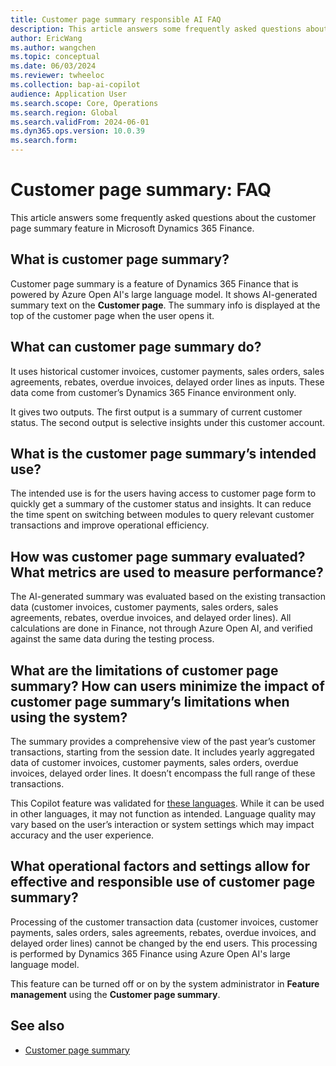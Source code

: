 ```yaml
---
title: Customer page summary responsible AI FAQ
description: This article answers some frequently asked questions about the customer page summary feature in Microsoft Dynamics 365 Finance.
author: EricWang
ms.author: wangchen
ms.topic: conceptual
ms.date: 06/03/2024
ms.reviewer: twheeloc
ms.collection: bap-ai-copilot
audience: Application User
ms.search.scope: Core, Operations
ms.search.region: Global
ms.search.validFrom: 2024-06-01
ms.dyn365.ops.version: 10.0.39
ms.search.form:    
---
```


# Customer page summary: FAQ

This article answers some frequently asked questions about the customer page summary feature in Microsoft Dynamics 365 Finance.

## What is customer page summary?

Customer page summary is a feature of Dynamics 365 Finance that is powered by Azure Open AI's large language model. It shows AI-generated summary text on the **Customer page**. The summary info is displayed at the top of the customer page when the user opens it.

## What can customer page summary do? 

It uses historical customer invoices, customer payments, sales orders, sales agreements, rebates, overdue invoices, delayed order lines as inputs. These data come from customer’s Dynamics 365 Finance environment only.

It gives two outputs. The first output is a summary of current customer status. The second output is selective insights under this customer account.

## What is the customer page summary’s intended use?

The intended use is for the users having access to customer page form to quickly get a summary of the customer status and insights. It can reduce the time spent on switching between modules to query relevant customer transactions and improve operational efficiency.

## How was customer page summary evaluated? What metrics are used to measure performance?

The AI-generated summary was evaluated based on the existing transaction data (customer invoices, customer payments, sales orders, sales agreements, rebates, overdue invoices, and delayed order lines). All calculations are done in Finance, not through Azure Open AI, and verified against the same data during the testing process. 

## What are the limitations of customer page summary? How can users minimize the impact of customer page summary’s limitations when using the system?

The summary provides a comprehensive view of the past year’s customer transactions, starting from the session date. It includes yearly aggregated data of customer invoices, customer payments, sales orders, overdue invoices, delayed order lines. It doesn’t encompass the full range of these transactions.

This Copilot feature was validated for [these languages](https://go.microsoft.com/fwlink/?linkid=2270154). While it can be used in other languages, it may not function as intended. Language quality may vary based on the user’s interaction or system settings which may impact accuracy and the user experience. 

## What operational factors and settings allow for effective and responsible use of customer page summary?

Processing of the customer transaction data (customer invoices, customer payments, sales orders, sales agreements, rebates, overdue invoices, and delayed order lines) cannot be changed by the end users. This processing is performed by Dynamics 365 Finance using Azure Open AI's large language model.

This feature can be turned off or on by the system administrator in **Feature management** using the **Customer page summary**.

## See also

- [Customer page summary](CustomerPageSummary.md)